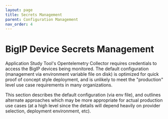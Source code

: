 ```yaml
---
layout: page
title: Secrets Management
parent: Configuration Management
nav_order: 4
---
```


# BigIP Device Secrets Management

Application Study Tool's Opentelemetry Collector requires credentials to access the BigIP devices
being monitored. The default configuration (management via environment variable file on disk)
is optimized for quick proof of concept style deployment, and is unlikely to meet the
"production" level use case requirements in many organizations.

This section describes the default configuration (via env file), and outlines alternate
approaches which may be more appropriate for actual production use cases (at a high
level since the details will depend heavily on provider selection, deployment environment,
etc).
